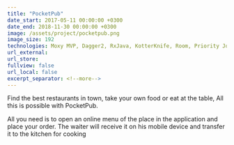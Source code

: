 ```yaml
---
title: "PocketPub"
date_start: 2017-05-11 00:00:00 +0300
date_end: 2018-11-30 00:00:00 +0300
image: /assets/project/pocketpub.png
image_size: 192
technologies: Moxy MVP, Dagger2, RxJava, KotterKnife, Room, Priority JobQueue
url_external: 
url_store: 
fullview: false
url_local: false
excerpt_separator: <!--more-->
---
```

Find the best restaurants in town, take your own food or eat at the table, All this is possible with PocketPub.

All you need is to open an online menu of the place in the application and place your order. The waiter will receive it on his mobile device and transfer it to the kitchen for
cooking